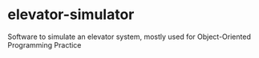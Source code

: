 # elevator-simulator
Software to simulate an elevator system, mostly used for Object-Oriented Programming Practice
